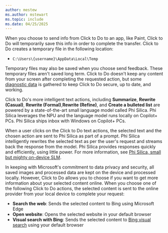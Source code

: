 ```yaml
---
author: mestew
ms.author: mstewart
ms.topic: include
ms.date: 04/25/2025
---
```

<!-- this include file is used in the following articles: manage-recall.md & manage-click-to-do.md. Headings are driven by the articles' context -->

When you choose to send info from Click to Do to an app, like Paint, Click to Do will temporarily save this info in order to complete the transfer. Click to Do creates a temporary file in the following location: 

- `C:\Users\{username}\AppData\Local\Temp`

Temporary files may also be saved when you choose send feedback. These temporary files aren't saved long term. Click to Do doesn't keep any content from your screen after completing the requested action, but some [diagnostic data](/windows/privacy/configure-windows-diagnostic-data-in-your-organization) is gathered to keep Click to Do secure, up to date, and working.

Click to Do's more intelligent text actions, including **Summarize**, **Rewrite (Casual)**, **Rewrite (Formal)**,**Rewrite (Refine)**, and **Create a bulleted list** are powered by a state-of-the-art small language model called Phi Silica. Phi Silica leverages the NPU and the language model runs locally on Copilot+ PCs. Phi Silica ships inbox with Windows on Copilot+ PCs. 

When a user clicks on the Click to Do text actions, the selected text and the chosen action are sent to Phi Silica as part of a prompt. Phi Silica intelligently rewrites the selected text as per the user's request and streams back the response from the model. Phi Silica provides responses quickly and efficiently, using little power. For more information, see [Phi Silica, small but mighty on-device SLM](https://blogs.windows.com/windowsexperience/?p=179250). 

In keeping with Microsoft's commitment to data privacy and security, all saved images and processed data are kept on the device and processed locally. However, Click to Do allows you to choose if you want to get more information about your selected content online. When you choose one of the following Click to Do actions, the selected content is sent to the online provider from your local device to complete your request:

- **Search the web**: Sends the selected content to Bing using Microsoft Edge
- **Open website**: Opens the selected website in your default browser
-	**Visual search with Bing**: Sends the selected content to [Bing visual search](https://support.microsoft.com/topic/62771a0c-4daa-47e4-a9f7-e1bfa85f0d7c) using your default browser